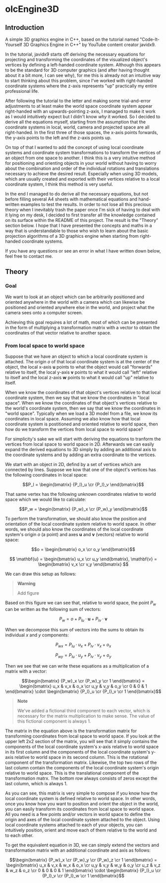 # olcEngine3D

## Introduction

A simple 3D graphics engine in C++, based on the tutorial named "Code-It-Yourself 3D Graphics Engine in C++"
by YouTube content creator javidx9.

In the tutorial, javidx9 starts off deriving the necessary equations for projecting and transforming
the coordinates of the visualized object's vertices by defining a left-handed coordinate system. Although
this appears to be the standard for 3D computer graphics (and after having thought about it a bit more,
I can see why), for me this is already not an intuitive way to start thinking about this problem, since
I've worked with right-handed coordinate systems where the z-axis represents "up" practically my entire
professional life.

After following the tutorial to the letter and making some trial-and-error adjustments to at least make
the world space coordinate system appear right-handed with an upwards-pointing z-axis, I managed to make
it work as I would intuitively expect but I didn't know *why* it worked. So I decided to derive all the
equations myself, starting from the assumption that the coordinate systems in local, world, camera and
projected space are all right-handed. In the first three of those spaces, the x-axis points forwards, the
y-axis points to the left and the z-axis points up.

On top of that I wanted to add the concept of using local coordinate systems and coordinate system
transformations to transform the vertices of an object from one space to another. I think this is a very
intuitive method for positioning and orienting objects in your world without having to worry about the
combination and order of the individual rotations and translations necessary to achieve the desired result.
Especially when using 3D models, which are usually created and exported with their vertices relative to a
local coordinate system, I think this method is very useful.

In the end I managed to do derive all the necessary equations, but not before filling several A4 sheets
with mathematical equations and hand-written examples to test the results. In order to not lose all this
precious theory when I inevitably trash the paper once I'm sick of having to deal with it lying on my desk,
I decided to first transfer all the knowledge contained on its surface within the README of this project.
The result is the "Theory" section below. I hope that I have presented the concepts and maths in a way that
is understandable to those who wish to learn about the basic projection algorithms of a 3D graphics engine
when starting from right-handed coordinate systems.

If you have any questions or see an error in what I have written down below, feel free to contact me.

## Theory

### Goal

We want to look at an object which can be arbitrarily positioned and oriented anywhere in the world
with a camera which can likewise be positioned and oriented anywhere else in the world, and project
what the camera sees onto a computer screen.

Achieving this goal requires a lot of math, most of which can be presented in the form of multiplying
a transformation matrix with a vector to obtain the coordinates of that vector relative to another space.

### From local space to world space

Suppose that we have an object to which a local coordinate system is attached. The origin $o$ of that
local coordinate system is at the center of the object, the local x-axis $\mathbf{u}$ points to what
the object would call "forwards" relative to itself, the local y-axis $\mathbf{v}$ points to what it
would call "left" relative to itself and the local z-axis $\mathbf{w}$ points to what it would call "up"
relative to itself.

When we know the coordinates of that object's vertices relative to that local coordinate system, then
we say that we know the coordinates in "local space". When we know the coordinates of that object's
vertices relative to the world's coordinate system, then we say that we know the coordinates in
"world space". Typically when we load a 3D model from a file, we know its coordinates in local
space. Assuming we also know how that local coordinate system is postitioned and oriented relative to
world space, then how do we transform the vertices from local space to world space?

For simplicity's sake we will start with deriving the equations to tranform the vertices from local
space to world space in 2D. Afterwards we can easily expand the derived equations to 3D simply by adding
an additional axis to the coordinate systems and by adding an extra coordinate to the vertices.

We start with an object in 2D, defind by a set of vertices which are connected by lines. Suppose we
kow that one of the object's vertices has the following coordinates in local space:

$$P_l = \begin{bmatrix} {P_l}_u \cr {P_l}_v \end{bmatrix}$$

That same vertex has the following unknown coordinates relative to world space which we would like
to calculate:

$$P_w = \begin{bmatrix} {P_w}_x \cr {P_w}_y \end{bmatrix}$$

To perform the transformation, we should also know the position and orientation of the local coordinate
system relative to world space. In other words, we should also know the coordinates of the local
coordinate system's origin $o$ (a point) and axes $\mathbf{u}$ and $\mathbf{v}$ (vectors) relative to
world space:

$$o = \begin{bmatrix} o_x \cr o_y \end{bmatrix}$$

$$
\mathbf{u} = \begin{bmatrix} u_x \cr u_y \end{bmatrix},
\mathbf{v} = \begin{bmatrix} v_x \cr v_y \end{bmatrix}
$$

We can draw this setup as follows:

> **Warning**
>
> Add figure

Based on this figure we can see that, relative to world space, the point $P_w$ can be written as
the following sum of vectors:

$$P_w = o + {P_l}_u \cdot \mathbf{u} + {P_l}_v \cdot \mathbf{v}$$

When we decompose this sum of vectors into the sums to obtain its individual $x$ and $y$ components:

$${P_w}_x = {P_l}_u \cdot u_x + {P_l}_v \cdot v_x + o_x$$

$${P_w}_y = {P_l}_u \cdot u_y + {P_l}_v \cdot v_y + o_y$$

Then we see that we can write these equations as a multiplication of a matrix with a vector:

$$\begin{bmatrix} {P_w}_x \cr {P_w}_y \cr 1 \end{bmatrix} =
\begin{bmatrix} u_x & v_x & o_x \cr
                u_y & v_y & o_y \cr
                0   & 0   & 1   \end{bmatrix} \cdot
\begin{bmatrix} {P_l}_u \cr {P_l}_v \cr 1 \end{bmatrix}$$

> **Note**
>
> We've added a fictional third component to each vector, which is necessary for the matrix
> multiplication to make sense. The value of this fictional component is always $1$.

The matrix in the equation above is the transformation matrix for transforming coordinates from local
space to world space. If you look at the upper left 2x2 section of the matrix, you will see that it
simply contains the components of the local coordinate system's x-axis relative to world space in its
first column and the components of the local coordinate system's y-axis relative to world space in its
second column. This is the rotational component of the transformation matrix. Likewise, the top two
rows of the last column contain the components of the local coordinate system's origin relative to
world space. This is the translational component of the transformation matrx. The bottom row always
consists of zeros except the last column, which is always $1$.

As you can see, this matrix is very simple to compose if you know how the local coordinate system is
defined relative to world space. In other words, once you know how you want to position and orient the
object in the world, you can easily transform its coordinates from local space to world space. All you
need is a few points and/or vectors in world space to define the origin and axes of the local coordinate
system attached to the object. Using local coordinate systems attached to each of your objects, you
can intuitively position, orient and move each of them relative to the world and to each other.

To get the equivalent equation in 3D, we can simply extend the vectors and transformation matrix with
an additional coordinate and axis as follows:

$$\begin{bmatrix} {P_w}_x \cr {P_w}_y \cr {P_w}_z \cr 1 \end{bmatrix} =
\begin{bmatrix} u_x & v_x & w_x & o_x \cr
                u_y & v_y & w_y & o_y \cr
                u_z & v_z & w_z & o_z \cr
                0   & 0   & 0   & 1       \end{bmatrix} \cdot
\begin{bmatrix} {P_l}_u \cr {P_l}_v \cr {P_l}_w \cr 1 \end{bmatrix}$$
